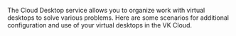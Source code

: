 The Cloud Desktop service allows you to organize work with virtual desktops to solve various problems. Here are some scenarios for additional configuration and use of your virtual desktops in the VK Cloud.